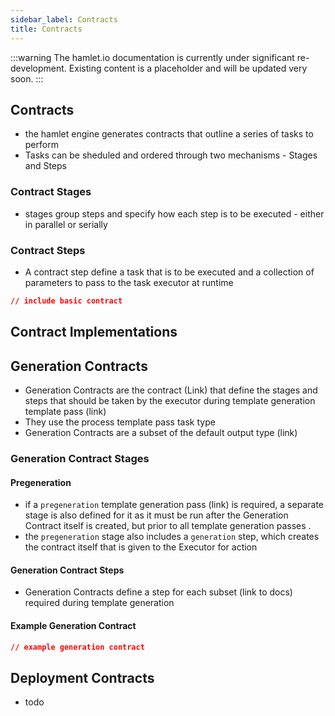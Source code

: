 ```yaml
---
sidebar_label: Contracts
title: Contracts
---
```


:::warning
The hamlet.io documentation is currently under significant re-development. Existing content is a placeholder and will be updated very soon.
:::

## Contracts

* the hamlet engine generates contracts that outline a series of tasks to perform
* Tasks can be sheduled and ordered through two mechanisms - Stages and Steps

### Contract Stages

* stages group steps and specify how each step is to be executed - either in parallel or serially

### Contract Steps

* A contract step define a task that is to be executed and a collection of parameters to pass to the task executor at runtime

```json
// include basic contract
```

## Contract Implementations

## Generation Contracts

* Generation Contracts are the contract (Link) that define the stages and steps that should be taken by the executor during template generation template pass (link)
* They use the process template pass task type
* Generation Contracts are a subset of the default output type (link)

### Generation Contract Stages

#### Pregeneration

* if a `pregeneration` template generation pass (link) is required, a separate stage is also defined for it  as it must be run after the Generation Contract itself is created, but prior to all template generation passes .
* the `pregeneration` stage also includes a `generation` step, which creates the contract itself that is given to the Executor for action

#### Generation Contract Steps

* Generation Contracts define a step for each subset (link to docs) required during template generation

#### Example Generation Contract

```json
// example generation contract
```

## Deployment Contracts

* todo

